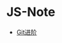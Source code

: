 # JS-Note
- [Git进阶](https://github.com/WEB-qq-635678224/JS-Note/blob/master/Git%E8%BF%9B%E9%98%B6.md)
